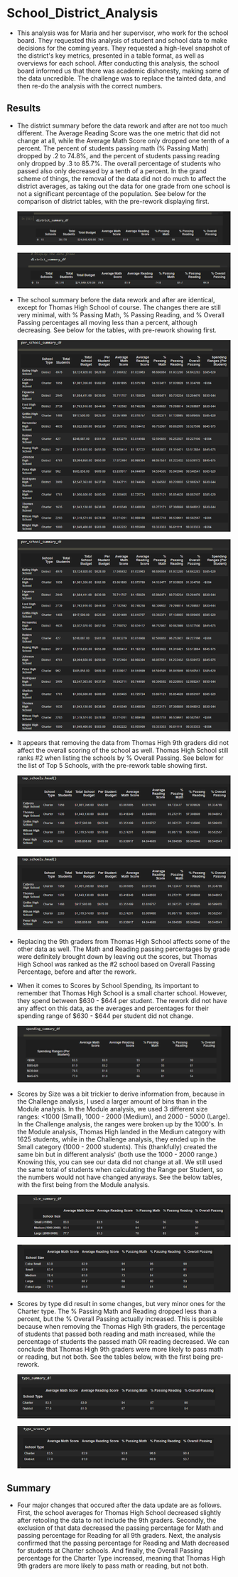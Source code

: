 # School_District_Analysis
- This analysis was for Maria and her supervisor, who work for the school board. They requested this analysis of student and school data to make decisions for the coming years. They requested a high-level snapshot of the district's key metrics, presented in a table format, as well as overviews for each school. After conducting this analysis, the school board informed us that there was academic dishonesty, making some of the data uncredible. The challenge was to replace the tainted data, and then re-do the analysis with the correct numbers.


## Results
- The district summary before the data rework and after are not too much different. The Average Reading Score was the one metric that did not change at all, while the Average Math Score only dropped one tenth of a percent. The percent of students passing math (% Passing Math) dropped by .2 to 74.8%, and the percent of students passing reading only dropped by .3 to 85.7%. The overall percentage of students who passed also only decreased by a tenth of a percent. In the grand scheme of things, the removal of the data did not do much to affect the district averages, as taking out the data for one grade from one school is not a significant percentage of the population. See below for the comparison of district tables, with the pre-rework displaying first. 

    ![](Resources/PreReworkDistricts.PNG)

    ![](Resources/PostReworkDistricts.PNG)

- The school summary before the data rework and after are identical, except for Thomas High School of course. The changes there are still very minimal, with % Passing Math, % Passing Reading, and % Overall Passing percentages all moving less than a percent, although decreasing. See below for the tables, with pre-rework showing first.

    ![](Resources/PreReworkSchools.PNG)

    ![](Resources/PreReworkSchools.PNG)

- It appears that removing the data from Thomas High 9th graders did not affect the overall scoring of the school as well. Thomas High School still ranks #2 when listing the schools by % Overall Passing. See below for the list of Top 5 Schools, with the pre-rework table showing first. 

    ![](Resources/PreReworkTop.PNG)

    ![](Resources/PreReworkTop.PNG)


- Replacing the 9th graders from Thomas High School affects some of the other data as well. The Math and Reading passing percentages by grade were definitely brought down by leaving out the scores, but Thomas High School was ranked as the #2 school based on Overall Passing Percentage, before and after the rework. 
- When it comes to Scores by School Spending, its important to remember that Thomas High School is a small charter school. However, they spend between $630 - $644 per student. The rework did not have any affect on this data, as the averages and percentages for their spending range of $630 - $644 per student did not change. 

    ![](Resources/SpendingRangePerStudent.PNG)

- Scores by Size was a bit trickier to derive information from, because in the Challenge analysis, I used a larger amount of bins than in the Module analysis. In the Module analysis, we used 3 different size ranges: <1000 (Small), 1000 - 2000 (Medium), and 2000 - 5000 (Large). In the Challenge analysis, the ranges were broken up by the 1000's. In the Module analysis, Thomas High landed in the Medium category with 1625 students, while in the Challenge analysis, they ended up in the Small category (1000 - 2000 students). This (thankfully) created the same bin but in different analysis' (both use the 1000 - 2000 range.) Knowing this, you can see our data did not change at all. We still used the same total of students when calculating the Range per Student, so the numbers would not have changed anyways. See the below tables, with the first being from the Module analysis. 

    ![](Resources/PreSizeAnalysis.PNG)

    ![](Resources/PostSizeAnalysis.PNG)

- Scores by type did result in some changes, but very minor ones for the Charter type. The % Passing Math and Reading dropped less than a percent, but the % Overall Passing actually increased. This is possible because when removing the Thomas High 9th graders, the percentage of students that passed both reading and math increased, while the percentage of students the passed math OR reading decreased. We can conclude that Thomas High 9th graders were more likely to pass math or reading, but not both. See the tables below, with the first being pre-rework.

    ![](Resources/PreType.PNG)

    ![](Resources/PostType.PNG)

## Summary

- Four major changes that occured after the data update are as follows. First, the school averages for Thomas High School decreased slightly after retooling the data to not include the 9th graders. Secondly, the exclusion of that data decreased the passing percentage for Math and passing percentage for Reading for all 9th graders. Next, the analysis confirmed that the passing percentage for Reading and Math decreased for students at Charter schools. And finally, the Overall Passing percentage for the Charter Type increased, meaning that Thomas High 9th graders are more likely to pass math or reading, but not both. 
